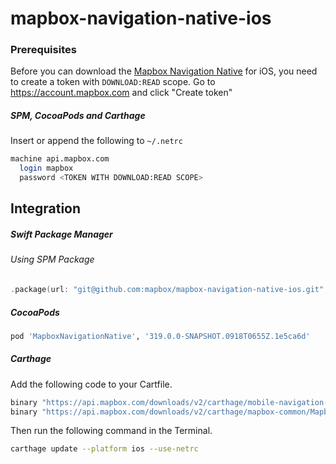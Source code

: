 # mapbox-navigation-native-ios

### Prerequisites

Before you can download the [Mapbox Navigation Native](https://github.com/mapbox/mapbox-navigation-native) for iOS, you need to create a token with `DOWNLOAD:READ` scope.
Go to https://account.mapbox.com and click "Create token"

##### SPM, CocoaPods and Carthage
Insert or append the following to `~/.netrc`

```bash
machine api.mapbox.com
  login mapbox
  password <TOKEN WITH DOWNLOAD:READ SCOPE>
```

## Integration

##### Swift Package Manager

###### Using SPM Package

```swift
.package(url: "git@github.com:mapbox/mapbox-navigation-native-ios.git", from: "319.0.0-SNAPSHOT.0918T0655Z.1e5ca6d"),
```

##### CocoaPods

```ruby
pod 'MapboxNavigationNative', '319.0.0-SNAPSHOT.0918T0655Z.1e5ca6d'
```

##### Carthage

Add the following code to your Cartfile.

```bash
binary "https://api.mapbox.com/downloads/v2/carthage/mobile-navigation-native/MapboxNavigationNative.json" == 319.0.0-SNAPSHOT.0918T0655Z.1e5ca6d
binary "https://api.mapbox.com/downloads/v2/carthage/mapbox-common/MapboxCommon-ios.json" == 24.7.0-rc.2
```

Then run the following command in the Terminal.
```bash
carthage update --platform ios --use-netrc
```
